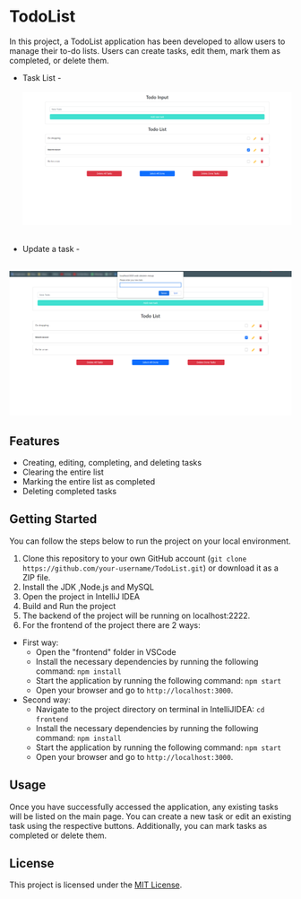 # TodoList

In this project, a TodoList application has been developed to allow users to manage their to-do lists. Users can create tasks, edit them, mark them as completed, or delete them.

- Task List -<br></br>
<img src="images/Main.png" width="600px" ><br></br>

- Update a task - <br></br>
<img src="images/Update.png" width="600px" >

## Features

- Creating, editing, completing, and deleting tasks
- Clearing the entire list
- Marking the entire list as completed
- Deleting completed tasks

## Getting Started

You can follow the steps below to run the project on your local environment.

1. Clone this repository to your own GitHub account (`git clone https://github.com/your-username/TodoList.git`) or download it as a ZIP file.
2. Install the JDK ,Node.js and MySQL
3. Open the project in IntelliJ IDEA
4. Build and Run the project
5. The backend of the project will be running on localhost:2222.
6. For the frontend of the project there are 2 ways:

- First way:
  - Open the "frontend" folder in VSCode
  - Install the necessary dependencies by running the following command: `npm install`
  - Start the application by running the following command: `npm start`
  - Open your browser and go to `http://localhost:3000`.
- Second way:
  - Navigate to the project directory on terminal in IntelliJIDEA: `cd frontend`
  - Install the necessary dependencies by running the following command: `npm install`
  - Start the application by running the following command: `npm start`
  - Open your browser and go to `http://localhost:3000`.

## Usage

Once you have successfully accessed the application, any existing tasks will be listed on the main page. You can create a new task or edit an existing task using the respective buttons. Additionally, you can mark tasks as completed or delete them.

## License

This project is licensed under the [MIT License](LICENSE).

